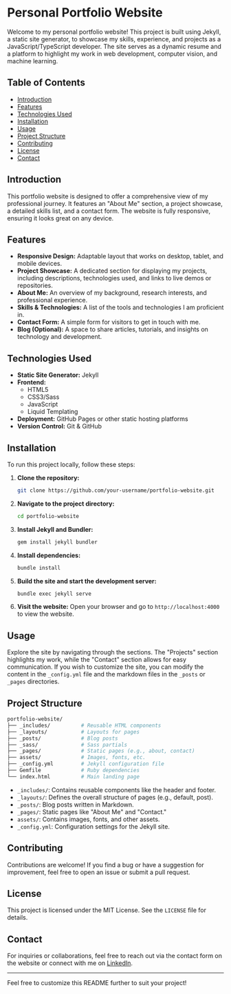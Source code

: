 # Personal Portfolio Website

Welcome to my personal portfolio website! This project is built using Jekyll, a static site generator, to showcase my skills, experience, and projects as a JavaScript/TypeScript developer. The site serves as a dynamic resume and a platform to highlight my work in web development, computer vision, and machine learning.

## Table of Contents

- [Introduction](#introduction)
- [Features](#features)
- [Technologies Used](#technologies-used)
- [Installation](#installation)
- [Usage](#usage)
- [Project Structure](#project-structure)
- [Contributing](#contributing)
- [License](#license)
- [Contact](#contact)

## Introduction

This portfolio website is designed to offer a comprehensive view of my professional journey. It features an "About Me" section, a project showcase, a detailed skills list, and a contact form. The website is fully responsive, ensuring it looks great on any device.

## Features

- **Responsive Design:** Adaptable layout that works on desktop, tablet, and mobile devices.
- **Project Showcase:** A dedicated section for displaying my projects, including descriptions, technologies used, and links to live demos or repositories.
- **About Me:** An overview of my background, research interests, and professional experience.
- **Skills & Technologies:** A list of the tools and technologies I am proficient in.
- **Contact Form:** A simple form for visitors to get in touch with me.
- **Blog (Optional):** A space to share articles, tutorials, and insights on technology and development.

## Technologies Used

- **Static Site Generator:** Jekyll
- **Frontend:**
  - HTML5
  - CSS3/Sass
  - JavaScript
  - Liquid Templating
- **Deployment:** GitHub Pages or other static hosting platforms
- **Version Control:** Git & GitHub

## Installation

To run this project locally, follow these steps:

1. **Clone the repository:**
   ```bash
   git clone https://github.com/your-username/portfolio-website.git
   ```

2. **Navigate to the project directory:**
   ```bash
   cd portfolio-website
   ```

3. **Install Jekyll and Bundler:**
   ```bash
   gem install jekyll bundler
   ```

4. **Install dependencies:**
   ```bash
   bundle install
   ```

5. **Build the site and start the development server:**
   ```bash
   bundle exec jekyll serve
   ```

6. **Visit the website:**
   Open your browser and go to `http://localhost:4000` to view the website.

## Usage

Explore the site by navigating through the sections. The "Projects" section highlights my work, while the "Contact" section allows for easy communication. If you wish to customize the site, you can modify the content in the `_config.yml` file and the markdown files in the `_posts` or `_pages` directories.

## Project Structure

```bash
portfolio-website/
├── _includes/          # Reusable HTML components
├── _layouts/           # Layouts for pages
├── _posts/             # Blog posts
├── _sass/              # Sass partials
├── _pages/             # Static pages (e.g., about, contact)
├── assets/             # Images, fonts, etc.
├── _config.yml         # Jekyll configuration file
├── Gemfile             # Ruby dependencies
└── index.html          # Main landing page
```

- `_includes/`: Contains reusable components like the header and footer.
- `_layouts/`: Defines the overall structure of pages (e.g., default, post).
- `_posts/`: Blog posts written in Markdown.
- `_pages/`: Static pages like "About Me" and "Contact."
- `assets/`: Contains images, fonts, and other assets.
- `_config.yml`: Configuration settings for the Jekyll site.

## Contributing

Contributions are welcome! If you find a bug or have a suggestion for improvement, feel free to open an issue or submit a pull request.

## License

This project is licensed under the MIT License. See the `LICENSE` file for details.

## Contact

For inquiries or collaborations, feel free to reach out via the contact form on the website or connect with me on [LinkedIn](https://linkedin.com/in/your-linkedin-profile).

---

Feel free to customize this README further to suit your project!
